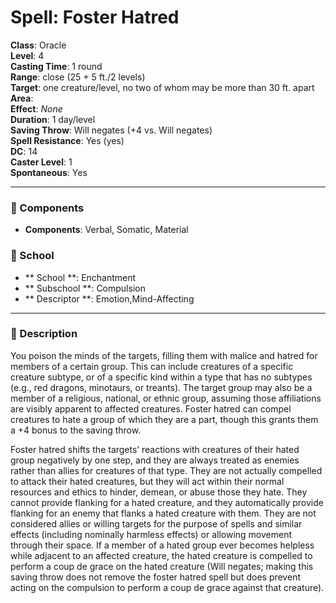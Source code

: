 
# Spell: Foster Hatred
**Class**: Oracle  
**Level**: 4  
**Casting Time**: 1 round  
**Range**: close (25 + 5 ft./2 levels)  
**Target**: one creature/level, no two of whom may be more than 30 ft. apart  
**Area**:   
**Effect**: _None_  
**Duration**: 1 day/level  
**Saving Throw**: Will negates (+4 vs. Will negates)  
**Spell Resistance**: Yes (yes)  
**DC**: 14  
**Caster Level**: 1  
**Spontaneous**: Yes

---

### 🔮 Components
- **Components**: Verbal, Somatic, Material

### 🏫 School
- ** School **: Enchantment
- ** Subschool **: Compulsion
- ** Descriptor **: Emotion,Mind-Affecting
---

### 📜 Description
You poison the minds of the targets, filling them with malice and hatred for members of a certain group. This can include creatures of a specific creature subtype, or of a specific kind within a type that has no subtypes (e.g., red dragons, minotaurs, or treants). The target group may also be a member of a religious, national, or ethnic group, assuming those affiliations are visibly apparent to affected creatures. Foster hatred can compel creatures to hate a group of which they are a part, though this grants them a +4 bonus to the saving throw.

Foster hatred shifts the targets’ reactions with creatures of their hated group negatively by one step, and they are always treated as enemies rather than allies for creatures of that type. They are not actually compelled to attack their hated creatures, but they will act within their normal resources and ethics to hinder, demean, or abuse those they hate. They cannot provide flanking for a hated creature, and they automatically provide flanking for an enemy that flanks a hated creature with them. They are not considered allies or willing targets for the purpose of spells and similar effects (including nominally harmless effects) or allowing movement through their space. If a member of a hated group ever becomes helpless while adjacent to an affected creature, the hated creature is compelled to perform a coup de grace on the hated creature (Will negates; making this saving throw does not remove the foster hatred spell but does prevent acting on the compulsion to perform a coup de grace against that creature).

